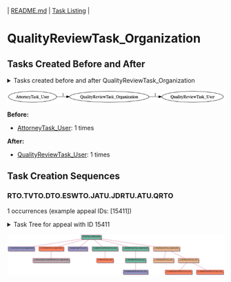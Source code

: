 | [README.md](/README.md) | [Task Listing](tasklist.md) |

# QualityReviewTask_Organization

## Tasks Created Before and After

<details><summary>Tasks created before and after QualityReviewTask_Organization</summary>

```
digraph G {
rankdir="LR";
"QualityReviewTask_Organization" -> "QualityReviewTask_User" [label=1]
"AttorneyTask_User" -> "QualityReviewTask_Organization" [label=1]
}
```
</details>

![QualityReviewTask_Organization](dot/QualityReviewTask_Organization.dot.png)

**Before:**

   * [AttorneyTask_User](AttorneyTask_User.md): 1 times

**After:**

   * [QualityReviewTask_User](QualityReviewTask_User.md): 1 times

## Task Creation Sequences

### RTO.TVTO.DTO.ESWTO.JATU.JDRTU.ATU.QRTO

1 occurrences (example appeal IDs: [15411])

<details><summary>Task Tree for appeal with ID 15411</summary>

```
@startuml
object 0.RootTask_Organization #66c2a5
object 1.TrackVeteranTask_Organization #8da0cb
object 2.DistributionTask_Organization #fc8d62
object 3.EvidenceSubmissionWindowTask_Organization #b3b3b3
object 4.JudgeAssignTask_User #8da0cb
object 5.JudgeDecisionReviewTask_User #66c2a5
object 6.AttorneyTask_User #fc8d62
object 7.QualityReviewTask_Organization #66c2a5
object 8.QualityReviewTask_User #66c2a5
object 9.JudgeQualityReviewTask_User #8da0cb
object 10.BvaDispatchTask_Organization #e5c494
object 11.BvaDispatchTask_User #e5c494
object 12.BvaDispatchTask_User #e5c494
object 13.JudgeDispatchReturnTask_User #fc8d62
object 14.JudgeDispatchReturnTask_User #fc8d62
0.RootTask_Organization -- 1.TrackVeteranTask_Organization
0.RootTask_Organization -- 2.DistributionTask_Organization
2.DistributionTask_Organization -- 3.EvidenceSubmissionWindowTask_Organization
0.RootTask_Organization -- 4.JudgeAssignTask_User
0.RootTask_Organization -- 5.JudgeDecisionReviewTask_User
5.JudgeDecisionReviewTask_User -- 6.AttorneyTask_User
0.RootTask_Organization -- 7.QualityReviewTask_Organization
7.QualityReviewTask_Organization -- 8.QualityReviewTask_User
8.QualityReviewTask_User -- 9.JudgeQualityReviewTask_User
0.RootTask_Organization -- 10.BvaDispatchTask_Organization
10.BvaDispatchTask_Organization -- 11.BvaDispatchTask_User
10.BvaDispatchTask_Organization -- 12.BvaDispatchTask_User
12.BvaDispatchTask_User -- 13.JudgeDispatchReturnTask_User
12.BvaDispatchTask_User -- 14.JudgeDispatchReturnTask_User
@enduml
```
</details>

![RTO.TVTO.DTO.ESWTO.JATU.JDRTU.ATU.QRTO-15411](uml/RTO.TVTO.DTO.ESWTO.JATU.JDRTU.ATU.QRTO-15411.png)

